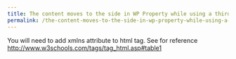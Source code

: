 ```yaml
---
title: The content moves to the side in WP Property while using a third party theme
permalink: /the-content-moves-to-the-side-in-wp-property-while-using-a-third-party-theme/
---
```


You will need to add xmlns attribute to html tag. See for reference http://www.w3schools.com/tags/tag_html.asp#table1